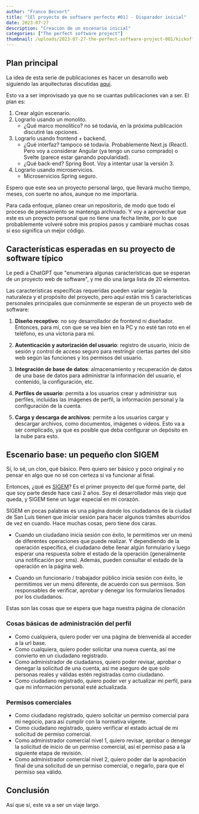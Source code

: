 ```yaml
---
author: "Franco Becvort"
title: "[El proyecto de software perfecto #01] - Disparador inicial"
date: 2023-07-27
description: "Creación de un escenario inicial"
categories: ["The perfect software project"]
thumbnail: /uploads/2023-07-27-the-perfect-software-project-001/kickoff.jpg
---
```


## Plan principal

La idea de esta serie de publicaciones es hacer un desarrollo web siguiendo las arquitecturas discutidas [aquí](/es/blog/2023-07-26-the-perfect-software-project).

Esto va a ser improvisado ya que no se cuantas publicaciones van a ser. El plan es:

1. Crear algún escenario.
2. Lograrlo usando un monolito.
     - ¿Qué marco monolítico? no sé todavía, en la próxima publicación discutiré las opciones.
3. Lograrlo usando frontend + backend.
     - ¿Qué interfaz? tampoco sé todavía. Probablemente Next.js (React). Pero voy a considerar Angular (ya tengo un curso comprado) o Svelte (parece estar ganando popularidad).
     - ¿Qué back-end? Spring Boot. Voy a intentar usar la versión 3.
4. Lograrlo usando microservicios.
     - Microservicios Spring seguro.

Espero que este sea un proyecto personal largo, que llevará mucho tiempo, meses, con suerte no años, aunque no me importaría.

Para cada enfoque, planeo crear un repositorio, de modo que todo el proceso de pensamiento se mantenga archivado. Y voy a aprovechar que este es un proyecto personal que no tiene una fecha límite, por lo que probablemente volveré sobre mis propios pasos y cambiaré muchas cosas si eso significa un mejor código.

## Características esperadas en su proyecto de software típico

Le pedí a ChatGPT que "enumerara algunas características que se esperan de un proyecto web de software", y me dio una larga lista de 20 elementos.

Las características específicas requeridas pueden variar según la naturaleza y el propósito del proyecto, pero aquí están mis 5 características personales principales que comúnmente se esperan de un proyecto web de software:

1. **Diseño receptivo**: no soy desarrollador de frontend ni diseñador. Entonces, para mí, con que se vea bien en la PC y no esté tan roto en el teléfono, es una victoria para mí.

2. **Autenticación y autorización del usuario**: registro de usuario, inicio de sesión y control de acceso seguro para restringir ciertas partes del sitio web según las funciones y los permisos del usuario.

3. **Integración de base de datos**: almacenamiento y recuperación de datos de una base de datos para administrar la información del usuario, el contenido, la configuración, etc.

4. **Perfiles de usuario**: permita a los usuarios crear y administrar sus perfiles, incluidas las imágenes de perfil, la información personal y la configuración de la cuenta.

5. **Carga y descarga de archivos**: permite a los usuarios cargar y descargar archivos, como documentos, imágenes o videos. Esto va a ser complicado, ya que es posible que deba configurar un depósito en la nube para esto.

## Escenario base: un pequeño clon SIGEM

Sí, lo sé, un clon, qué básico. Pero quiero ser básico y poco original y no pensar en algo que no sé con certeza si va funcionar al final.

Entonces, ¿qué es [SIGEM](https://sigem.sanluislaciudad.gob.ar/sigem/)? Es el primer proyecto del que formé parte, del que soy parte desde hace casi 2 años. Soy el desarrollador más viejo que queda, y SIGEM tiene un lugar especial en mi corazón.

SIGEM en pocas palabras es una página donde los ciudadanos de la ciudad de San Luis tienen que iniciar sesión para hacer algunos trámites aburridos de vez en cuando. Hace muchas cosas, pero tiene dos caras.

- Cuando un ciudadano inicia sesión con éxito, le permitimos ver un menú de diferentes operaciones que puede realizar. Y dependiendo de la operación específica, el ciudadano debe llenar algún formulario y luego esperar una respuesta sobre el estado de la operación (generalmente una notificación por sms). Además, pueden consultar el estado de la operación en la página web.

- Cuando un funcionario / trabajador público inicia sesión con éxito, le permitimos ver un menú diferente, de acuerdo con sus permisos. Son responsables de verificar, aprobar y denegar los formularios llenados por los ciudadanos.

Estas son las cosas que se espera que haga nuestra página de clonación

### Cosas básicas de administración del perfil

- Como cualquiera, quiero poder ver una página de bienvenida al acceder a la url base.
- Como cualquiera, quiero poder solicitar una nueva cuenta, así me convierto en un ciudadano registrado.
- Como administrador de ciudadanos, quiero poder revisar, aprobar o denegar la solicitud de una cuenta, así me aseguro de que solo personas reales y válidas estén registradas como ciudadano.
- Como ciudadano registrado, quiero poder ver y actualizar mi perfil, para que mi información personal esté actualizada.

### Permisos comerciales

- Como ciudadano registrado, quiero solicitar un permiso comercial para mi negocio, para así cumplir con la normativa vigente.
- Como ciudadano registrado, quiero verificar el estado actual de mi solicitud de permiso comercial.
- Como administrador comercial nivel 1, quiero revisar, aprobar o denegar la solicitud de inicio de un permiso comercial, así el permiso pasa a la siguiente etapa de revisión.
- Como administrador comercial nivel 2, quiero poder dar la aprobación final de una solicitud de un permiso comercial, o negarlo, para que el permiso sea válido.

## Conclusión

Así que sí, este va a ser un viaje largo.